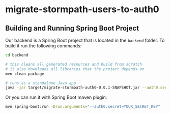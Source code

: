 # migrate-stormpath-users-to-auth0

## Building and Running Spring Boot Project

Our backend is a Spring Boot project that is located in the `backend` folder. To build it run the following commands:

```sh
cd backend

# this cleans all generated resources and build from scratch
# it also downloads all libraries that the project depends on
mvn clean package

# runs as a standalone Java app
java -jar target/migrate-stormpath-auth0-0.0.1-SNAPSHOT.jar --auth0.secret=YOUR_SECRET_KEY 
```

Or you can run it with Spring Boot maven plugin:

```sh
mvn spring-boot:run -Drun.arguments="--auth0.secret=YOUR_SECRET_KEY"
```
